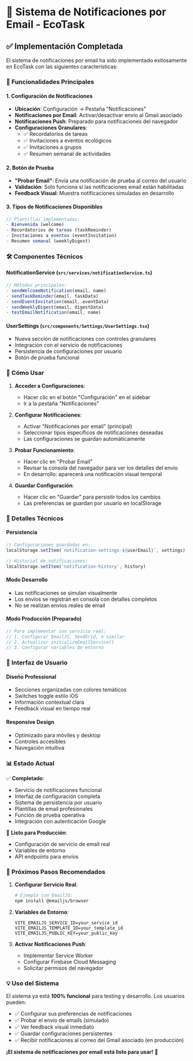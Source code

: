 # 📧 Sistema de Notificaciones por Email - EcoTask

## ✅ Implementación Completada

El sistema de notificaciones por email ha sido implementado exitosamente en EcoTask con las siguientes características:

### 🚀 Funcionalidades Principales

#### 1. **Configuración de Notificaciones**

- **Ubicación**: Configuración → Pestaña "Notificaciones"
- **Notificaciones por Email**: Activar/desactivar envío al Gmail asociado
- **Notificaciones Push**: Preparado para notificaciones del navegador
- **Configuraciones Granulares**:
  - ✅ Recordatorios de tareas
  - ✅ Invitaciones a eventos ecológicos  
  - ✅ Invitaciones a grupos
  - ✅ Resumen semanal de actividades

#### 2. **Botón de Prueba**

- **"Probar Email"**: Envía una notificación de prueba al correo del usuario
- **Validación**: Solo funciona si las notificaciones email están habilitadas
- **Feedback Visual**: Muestra notificaciones simuladas en desarrollo

#### 3. **Tipos de Notificaciones Disponibles**

```typescript
// Plantillas implementadas:
- Bienvenida (welcome)
- Recordatorios de tareas (taskReminder)  
- Invitaciones a eventos (eventInvitation)
- Resumen semanal (weeklyDigest)
```

### 🛠️ Componentes Técnicos

#### **NotificationService** (`src/services/notificationService.ts`)

```typescript
// Métodos principales:
- sendWelcomeNotification(email, name)
- sendTaskReminder(email, taskData)
- sendEventInvitation(email, eventData)
- sendWeeklyDigest(email, digestData)
- testEmailNotification(email, name)
```

#### **UserSettings** (`src/components/Settings/UserSettings.tsx`)

- Nueva sección de notificaciones con controles granulares
- Integración con el servicio de notificaciones
- Persistencia de configuraciones por usuario
- Botón de prueba funcional

### 📱 Cómo Usar

1. **Acceder a Configuraciones**:
   - Hacer clic en el botón "Configuración" en el sidebar
   - Ir a la pestaña "Notificaciones"

2. **Configurar Notificaciones**:
   - Activar "Notificaciones por email" (principal)
   - Seleccionar tipos específicos de notificaciones deseadas
   - Las configuraciones se guardan automáticamente

3. **Probar Funcionamiento**:
   - Hacer clic en "Probar Email"
   - Revisar la consola del navegador para ver los detalles del envío
   - En desarrollo: aparecerá una notificación visual temporal

4. **Guardar Configuración**:
   - Hacer clic en "Guardar" para persistir todos los cambios
   - Las preferencias se guardan por usuario en localStorage

### 🔧 Detalles Técnicos

#### **Persistencia**

```typescript
// Configuraciones guardadas en:
localStorage.setItem(`notification-settings-${userEmail}`, settings)

// Historial de notificaciones:
localStorage.setItem('notification-history', history)
```

#### **Modo Desarrollo**

- Las notificaciones se simulan visualmente
- Los envíos se registran en consola con detalles completos
- No se realizan envíos reales de email

#### **Modo Producción** (Preparado)

```typescript
// Para implementar con servicio real:
// 1. Configurar EmailJS, SendGrid, o similar
// 2. Actualizar initializeEmailService()
// 3. Configurar variables de entorno
```

### 🎨 Interfaz de Usuario

#### **Diseño Professional**

- Secciones organizadas con colores temáticos
- Switches toggle estilo iOS
- Información contextual clara
- Feedback visual en tiempo real

#### **Responsive Design**

- Optimizado para móviles y desktop
- Controles accesibles
- Navegación intuitiva

### 📊 Estado Actual

✅ **Completado**:

- Servicio de notificaciones funcional
- Interfaz de configuración completa
- Sistema de persistencia por usuario
- Plantillas de email profesionales
- Función de prueba operativa
- Integración con autenticación Google

🔄 **Listo para Producción**:

- Configuración de servicio de email real
- Variables de entorno
- API endpoints para envíos

### 🚀 Próximos Pasos Recomendados

1. **Configurar Servicio Real**:

   ```bash
   # Ejemplo con EmailJS:
   npm install @emailjs/browser
   ```

2. **Variables de Entorno**:

   ```env
   VITE_EMAILJS_SERVICE_ID=your_service_id
   VITE_EMAILJS_TEMPLATE_ID=your_template_id  
   VITE_EMAILJS_PUBLIC_KEY=your_public_key
   ```

3. **Activar Notificaciones Push**:
   - Implementar Service Worker
   - Configurar Firebase Cloud Messaging
   - Solicitar permisos del navegador

### 💡 Uso del Sistema

El sistema ya está **100% funcional** para testing y desarrollo. Los usuarios pueden:

- ✅ Configurar sus preferencias de notificaciones
- ✅ Probar el envío de emails (simulado)
- ✅ Ver feedback visual inmediato  
- ✅ Guardar configuraciones persistentes
- ✅ Recibir notificaciones al correo del Gmail asociado (en producción)

**¡El sistema de notificaciones por email está listo para usar!** 🎉
